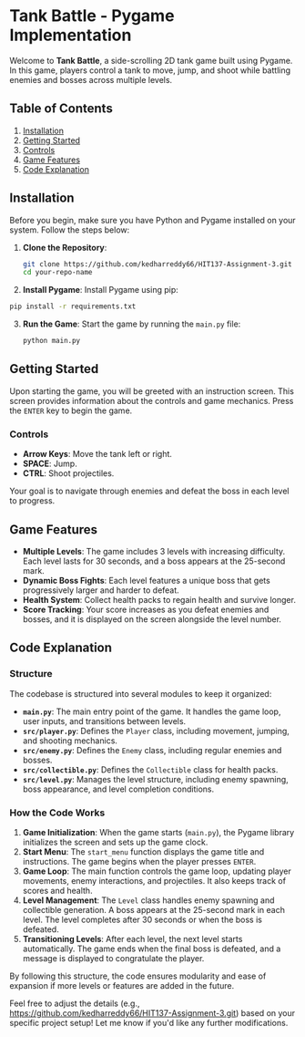 # Tank Battle - Pygame Implementation

Welcome to **Tank Battle**, a side-scrolling 2D tank game built using Pygame. In this game, players control a tank to move, jump, and shoot while battling enemies and bosses across multiple levels.

## Table of Contents

1. [Installation](#installation)
2. [Getting Started](#getting-started)
3. [Controls](#controls)
4. [Game Features](#game-features)
5. [Code Explanation](#code-explanation)

## Installation

Before you begin, make sure you have Python and Pygame installed on your system. Follow the steps below:

1. **Clone the Repository**:
   ```bash
   git clone https://github.com/kedharreddy66/HIT137-Assignment-3.git
   cd your-repo-name
   ```

2. **Install Pygame**:
   Install Pygame using pip:
```bash
pip install -r requirements.txt
```

3. **Run the Game**:
   Start the game by running the `main.py` file:
   ```bash
   python main.py
   ```

## Getting Started

Upon starting the game, you will be greeted with an instruction screen. This screen provides information about the controls and game mechanics. Press the `ENTER` key to begin the game.

### Controls

- **Arrow Keys**: Move the tank left or right.
- **SPACE**: Jump.
- **CTRL**: Shoot projectiles.

Your goal is to navigate through enemies and defeat the boss in each level to progress.

## Game Features

- **Multiple Levels**: The game includes 3 levels with increasing difficulty. Each level lasts for 30 seconds, and a boss appears at the 25-second mark.
- **Dynamic Boss Fights**: Each level features a unique boss that gets progressively larger and harder to defeat.
- **Health System**: Collect health packs to regain health and survive longer.
- **Score Tracking**: Your score increases as you defeat enemies and bosses, and it is displayed on the screen alongside the level number.

## Code Explanation

### Structure
The codebase is structured into several modules to keep it organized:
- **`main.py`**: The main entry point of the game. It handles the game loop, user inputs, and transitions between levels.
- **`src/player.py`**: Defines the `Player` class, including movement, jumping, and shooting mechanics.
- **`src/enemy.py`**: Defines the `Enemy` class, including regular enemies and bosses.
- **`src/collectible.py`**: Defines the `Collectible` class for health packs.
- **`src/level.py`**: Manages the level structure, including enemy spawning, boss appearance, and level completion conditions.

### How the Code Works
1. **Game Initialization**: When the game starts (`main.py`), the Pygame library initializes the screen and sets up the game clock.
2. **Start Menu**: The `start_menu` function displays the game title and instructions. The game begins when the player presses `ENTER`.
3. **Game Loop**: The main function controls the game loop, updating player movements, enemy interactions, and projectiles. It also keeps track of scores and health.
4. **Level Management**: The `Level` class handles enemy spawning and collectible generation. A boss appears at the 25-second mark in each level. The level completes after 30 seconds or when the boss is defeated.
5. **Transitioning Levels**: After each level, the next level starts automatically. The game ends when the final boss is defeated, and a message is displayed to congratulate the player.

By following this structure, the code ensures modularity and ease of expansion if more levels or features are added in the future.

Feel free to adjust the details (e.g., https://github.com/kedharreddy66/HIT137-Assignment-3.git) based on your specific project setup! Let me know if you'd like any further modifications.